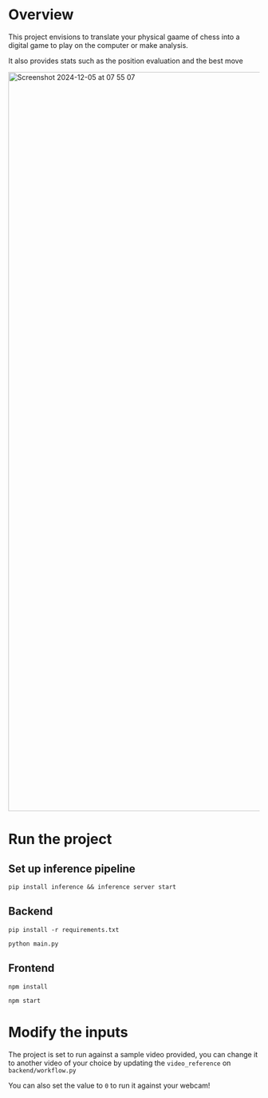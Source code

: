 # Overview
This project envisions to translate your physical gaame of chess into a digital game to play on the computer or make analysis.

It also provides stats such as the position evaluation and the best move

<img width="1481" alt="Screenshot 2024-12-05 at 07 55 07" src="https://github.com/user-attachments/assets/8cabf291-19d8-4798-b35d-18cd05086abd">


# Run the project

## Set up inference pipeline

`pip install inference && inference server start`

## Backend

`pip install -r requirements.txt`

`python main.py`


## Frontend

`npm install`

`npm start`

# Modify the inputs

The project is set to run against a sample video provided, you can change it to another video of your choice by updating the `video_reference` on `backend/workflow.py`

You can also set the value to `0` to run it against your webcam!
